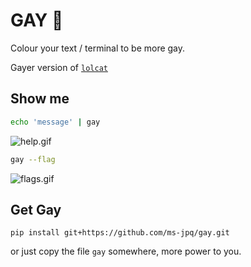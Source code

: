 # GAY 🌈

Colour your text / terminal to be more gay.

Gayer version of [`lolcat`](https://github.com/busyloop/lolcat)

## Show me

```sh
echo 'message' | gay
```

![help.gif](https://raw.githubusercontent.com/ms-jpq/gay/%3C3/preview/help.gif)

```sh
gay --flag
```

![flags.gif](https://raw.githubusercontent.com/ms-jpq/gay/%3C3/preview/flags.gif)

## Get Gay

`pip install git+https://github.com/ms-jpq/gay.git`

or just copy the file `gay` somewhere, more power to you.

